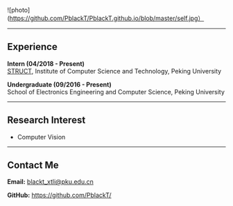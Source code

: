   ![photo](https://github.com/PblackT/PblackT.github.io/blob/master/self.jpg）

---

## Experience

**Intern (04/2018 - Present)**  
[STRUCT](http://www.icst.pku.edu.cn/struct/), Institute of Computer Science and Technology, Peking University

**Undergraduate (09/2016 - Present)**  
School of Electronics Engineering and Computer Science, Peking University

---

## Research Interest

+ Computer Vision  

---

## Contact Me

**Email:** blackt_xtli@pku.edu.cn

**GitHub:** https://github.com/PblackT/

